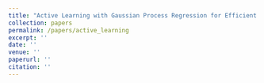 ```yaml
---
title: "Active Learning with Gaussian Process Regression for Efficient Human Coding of Political Texts"
collection: papers
permalink: /papers/active_learning
excerpt: ''
date: ''
venue: ''
paperurl: ''
citation: ''
---
```

